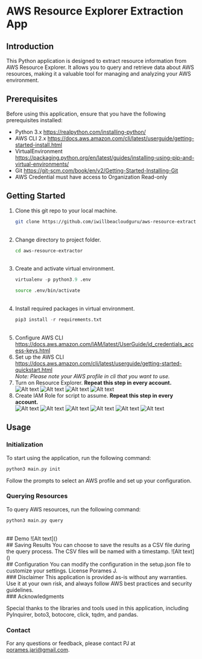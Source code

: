 # AWS Resource Explorer Extraction App

## Introduction

This Python application is designed to extract resource information from AWS Resource Explorer. It allows you to query and retrieve data about AWS resources, making it a valuable tool for managing and analyzing your AWS environment.

## Prerequisites

Before using this application, ensure that you have the following prerequisites installed:

- Python 3.x
    https://realpython.com/installing-python/
- AWS CLI 2.x
    https://docs.aws.amazon.com/cli/latest/userguide/getting-started-install.html
- VirtualEnvironment
    https://packaging.python.org/en/latest/guides/installing-using-pip-and-virtual-environments/
- Git
    https://git-scm.com/book/en/v2/Getting-Started-Installing-Git
- AWS Credential must have access to Organization Read-only
  <br />
## Getting Started
1. Clone this git repo to your local machine.
    ``` bash
    git clone https://github.com/iwillbeacloudguru/aws-resource-extractor.git
    ```
    <br />
2. Change directory to project folder.
    ``` bash
    cd aws-resource-extractor
    ```
    <br />
3. Create and activate virtual environment.
    ``` Python
    virtualenv -p python3.9 .env
    ```
    ``` Bash
    source .env/bin/activate
    ```
    <br />
4. Install required packages in virtual environment.
    ``` Python
    pip3 install -r requirements.txt
    ```
    <br />
5. Configure AWS CLI
    https://docs.aws.amazon.com/IAM/latest/UserGuide/id_credentials_access-keys.html
    <br />
6. Set up the AWS CLI
    https://docs.aws.amazon.com/cli/latest/userguide/getting-started-quickstart.html
   <br />
    <i>Note: Please note your AWS profile in cli that you want to use.</i>
    <br />
8. Turn on Resource Explorer. <b>Repeat this step in every account.</b></br >
    ![Alt text](<assets/CleanShot 2567-01-11 at 19.42.23@2x.png>)
    ![Alt text](<assets/CleanShot 2567-01-11 at 19.43.55@2x.png>)
    ![Alt text](<assets/CleanShot 2567-01-11 at 19.47.50@2x.png>)
    ![Alt text](<assets/CleanShot 2567-01-11 at 19.50.05@2x.png>)
    <br />
9. Create IAM Role for script to assume. <b>Repeat this step in every account.</b></br >
    ![Alt text](<assets/CleanShot 2567-01-11 at 19.51.49@2x.png>)
    ![Alt text](<assets/CleanShot 2567-01-11 at 19.52.57@2x.png>)
    ![Alt text](<assets/CleanShot 2567-01-11 at 19.53.48@2x.png>)
    ![Alt text](<assets/CleanShot 2567-01-11 at 19.57.43@2x.png>)
    ![Alt text](<assets/CleanShot 2567-01-11 at 20.03.07@2x.png>)
    ![Alt text](<assets/CleanShot 2567-01-11 at 20.04.35@2x.png>)
    <br />


## Usage

### Initialization
To start using the application, run the following command:

``` bash
python3 main.py init
```
Follow the prompts to select an AWS profile and set up your configuration.
<br />
### Querying Resources
To query AWS resources, run the following command:
``` bash
python3 main.py query
```
<br />
## Demo
![Alt text](<assets/CleanShot 2567-01-08 at 12.02.08.gif>)
<br />
## Saving Results
You can choose to save the results as a CSV file during the query process. The CSV files will be named with a timestamp.
![Alt text](<assets/CleanShot 2567-01-08 at 12.26.02@2x.png>)
<br />
## Configuration
You can modify the configuration in the setup.json file to customize your settings.
License
Porames J.
<!-- This application is open-source and available under the MIT License. -->
<br />
### Disclaimer
This application is provided as-is without any warranties. Use it at your own risk, and always follow AWS best practices and security guidelines.
<br />
### Acknowledgments

Special thanks to the libraries and tools used in this application, including PyInquirer, boto3, botocore, click, tqdm, and pandas.
<br />
### Contact

For any questions or feedback, please contact PJ at porames.jari@gmail.com.

